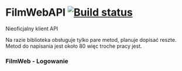 # FilmWebAPI [![Build status](https://ci.appveyor.com/api/projects/status/24y761fhe0htos9w?svg=true)](https://ci.appveyor.com/project/Sunnyline2/filmweb-api)
Nieoficjalny klient API 

Na razie biblioteka obsługuje tylko pare metod, planuje dopisać reszte.
Metod do napisania jest około 80 więc troche pracy jest.

### FilmWeb - Logowanie
